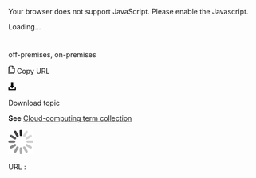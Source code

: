 Your browser does not support JavaScript. Please enable the Javascript.

Loading...

# 

off-premises, on-premises

![Copy URL](off-premises-on-premises_files/Copy.png)
Copy URL

![Download](off-premises-on-premises_files/Download.png)

Download topic

**See** [Cloud-computing term collection](https://worldready.cloudapp.net/Styleguide/Read?id=2700&topicid=28841)

![In progress](off-premises-on-premises_files/activity-large.gif)

URL :

